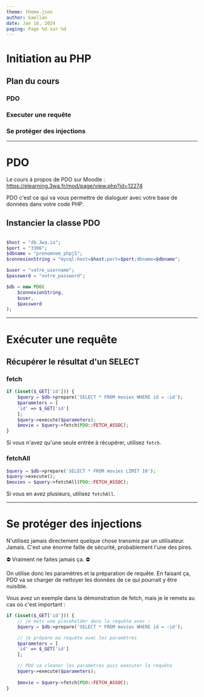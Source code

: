 ```yaml
---
theme: theme.json
author: Gaellan
date: Jan 16, 2024
paging: Page %d sur %d
---
```


# Initiation au PHP

## Plan du cours

### PDO

### Executer une requête

### Se protéger des injections

---

# PDO

Le cours à propos de PDO sur Moodle : https://elearning.3wa.fr/mod/page/view.php?id=12274

PDO c'est ce qui va vous permettre de dialoguer avec votre base de données dans votre code PHP.

## Instancier la classe PDO

```php

$host = "db.3wa.io";
$port = "3306";
$dbname = "prenomnom_phpj5";
$connexionString = "mysql:host=$host;port=$port;dbname=$dbname";

$user = "votre_username";
$password = "votre_password";

$db = new PDO(
    $connexionString,
    $user,
    $password
);
```

---

# Exécuter une requête

## Récupérer le résultat d'un SELECT

### fetch

```php
if (isset($_GET['id'])) {
	$query = $db->prepare('SELECT * FROM movies WHERE id = :id');
	$parameters = [
    'id' => $_GET['id']
	];
	$query->execute($parameters);
	$movie = $query->fetch(PDO::FETCH_ASSOC);
}

```

Si vous n'avez qu'une seule entrée à récupérer, utilisez `fetch`.

### fetchAll

```php
$query = $db->prepare('SELECT * FROM movies LIMIT 10');
$query->execute();
$movies = $query->fetchAll(PDO::FETCH_ASSOC);
```

Si vous en avez plusieurs, utilisez `fetchAll`.

---

# Se protéger des injections

N'utilisez jamais directement quelque chose transmis par un utilisateur. Jamais. C'est une énorme faille de sécurité, probablement l'une des pires.

⛔️ Vraiment ne faites jamais ça. ⛔️

On utilise donc les paramètres et la préparation de requête. En faisant ça, PDO va se charger de nettoyer les données de ce qui pourrait y être nuisible.

Vous avez un exemple dans la démonstration de fetch, mais je le remets au cas où c'est important : 

```php
if (isset($_GET['id'])) {
	// je mets une placeholder dans la requête avec :
	$query = $db->prepare('SELECT * FROM movies WHERE id = :id');

	// je prépare ma requête avec les paramètres
	$parameters = [
    'id' => $_GET['id']
	];

	// PDO va cleaner les paramètres puis exécuter la requête
	$query->execute($parameters);
	
	$movie = $query->fetch(PDO::FETCH_ASSOC);
}

```

